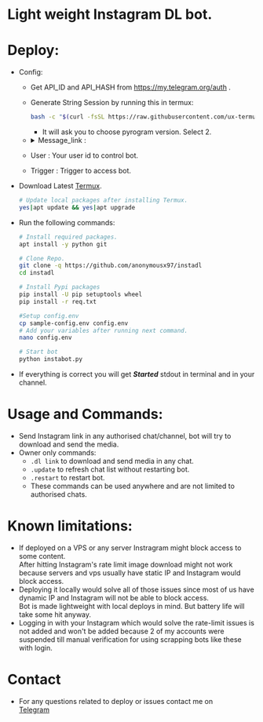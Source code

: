 # Light weight Instagram DL bot.

# Deploy:

 * Config:
   * Get API_ID and API_HASH from https://my.telegram.org/auth .
   * Generate String Session by running this in termux: 
     ```bash 
     bash -c "$(curl -fsSL https://raw.githubusercontent.com/ux-termux/string/main/Termux.sh)" 
     ```
     * It will ask you to choose pyrogram version. Select 2.

   * <details> 
     <summary> Message_link : </summary>

     * Create a private channel on TG.
     * Send a list of Chat/Channel ids starting with -100 in your log channel like below.  
       <p align="right"><img src="https://telegra.ph/file/394daa80fd53c895cbe6e.jpg"</p>
     * Bot will automatically download links in those chats/channels.
     * Now copy that message's link and you will get something like  
       https://t.me/c/123456789/1
     * So your value would be -100123456789/1
     </details>

   * User : Your user id to control bot.
   * Trigger : Trigger to access bot.


 * Download Latest [Termux](https://github.com/termux/termux-app/releases).
    ```bash
    # Update local packages after installing Termux.
    yes|apt update && yes|apt upgrade
    ```

 * Run the following commands:
    ```bash
    # Install required packages.
    apt install -y python git

    # Clone Repo.
    git clone -q https://github.com/anonymousx97/instadl
    cd instadl

    # Install Pypi packages
    pip install -U pip setuptools wheel
    pip install -r req.txt

    #Setup config.env
    cp sample-config.env config.env
    # Add your variables after running next command.
    nano config.env

    # Start bot
    python instabot.py 
    ```

 * If everything is correct you will get <b><i>Started</i></b> stdout in terminal and in your channel.

# Usage and Commands:
 * Send Instagram link in any authorised chat/channel, bot will try to download and send the media.  
 * Owner only commands:
   * `.dl link` to download and send media in any chat.
   * `.update` to refresh chat list without restarting bot.
   * `.restart` to restart bot.
   * These commands can be used anywhere and are not limited to authorised chats.

# Known limitations:
 * If deployed on a VPS or any server Instragram might block access to some content.  
 After hitting Instagram's rate limit image download might not work because servers and vps usually have static IP and Instagram would block access.
 * Deploying it locally would solve all of those issues since most of us have dynamic IP and Instagram will not be able to block access.  
 Bot is made lightweight with local deploys in mind. But battery life will take some hit anyway.
 * Logging in with your Instagram which would solve the rate-limit issues is not added and won't be added because 2 of my accounts were suspended till manual verification for using scrapping bots like these with login.  

# Contact
 * For any questions related to deploy or issues contact me on  
 [Telegram](https://t.me/anonymousx97)
